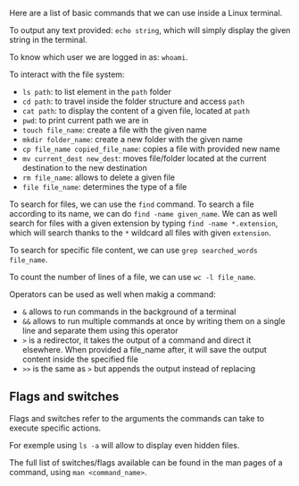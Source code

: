 Here are a list of basic commands that we can use inside a Linux terminal.

To output any text provided: `echo string`, which will simply display the given string in the terminal.

To know which user we are logged in as: `whoami`.

To interact with the file system:
- `ls path`: to list element in the `path` folder
- `cd path`: to travel inside the folder structure and access `path`
- `cat path`: to display the content of a given file, located at `path`
- `pwd`: to print current path we are in
- `touch file_name`: create a file with the given name
- `mkdir folder_name`: create a new folder with the given name
-  `cp file_name copied_file_name`: copies a file with provided new name
- `mv current_dest new_dest`: moves file/folder located at the current destination to the new destination
- `rm file_name`: allows to delete a given file
- `file file_name`: determines the type of a file

To search for files, we can use the `find` command. To search a file according to its name, we can do `find -name given_name`. We can as well search for files with a given extension by typing `find -name *.extension`, which will search thanks to the `*` wildcard all files with given `extension`.

To search for specific file content, we can use `grep searched_words file_name`. 

To count the number of lines of a file, we can use `wc -l file_name`.

Operators can be used as well when makig a command:
- `&` allows to run commands in the background of a terminal
- `&&` allows to run multiple commands at once by writing them on a single line and separate them using this operator
- `>` is a redirector, it takes the output of a command and direct it elsewhere. When provided a file_name after, it will save the output content inside the specified file
- `>>` is the same as `>` but appends the output instead of replacing

## Flags and switches

Flags and switches refer to the arguments the commands can take to execute specific actions.

For exemple using `ls -a` will allow to display even hidden files.

The full list of switches/flags available can be found in the man pages of a command, using `man <command_name>`.
